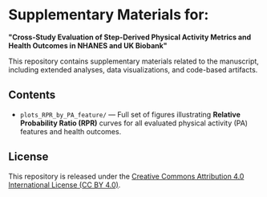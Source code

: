 # Supplementary Materials for:  
**"Cross-Study Evaluation of Step-Derived Physical Activity Metrics and Health Outcomes in NHANES and UK Biobank"**

This repository contains supplementary materials related to the manuscript, including extended analyses, data visualizations, and code-based artifacts.

## Contents

- `plots_RPR_by_PA_feature/` — Full set of figures illustrating **Relative Probability Ratio (RPR)** curves for all evaluated physical activity (PA) features and health outcomes.

## License

This repository is released under the [Creative Commons Attribution 4.0 International License (CC BY 4.0)](https://creativecommons.org/licenses/by/4.0/).